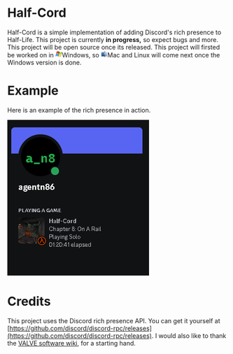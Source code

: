 # Half-Cord

Half-Cord is a simple implementation of adding Discord's rich presence to Half-Life. This project is currently **in progress,** so expect bugs and more. This project will be open source once its released. This project will firsted be worked on in <img src="windows.png" width="15"/>Windows, so <img src="mac.png" width="15"/>Mac and Linux will come next once the Windows version is done.

# Example
Here is an example of the rich presence in action.

![image](example.png)

# Credits
This project uses the Discord rich presence API. You can get it yourself at [https://github.com/discord/discord-rpc/releases](https://github.com/discord/discord-rpc/releases). I would also like to thank the [VALVE software wiki](https://developer.valvesoftware.com/wiki/Implementing_Discord_RPC), for a starting hand.
